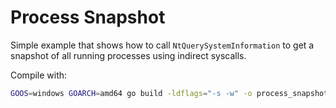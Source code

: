 # Process Snapshot

Simple example that shows how to call `NtQuerySystemInformation` to get a snapshot of all running processes using indirect syscalls.

Compile with:

```bash
GOOS=windows GOARCH=amd64 go build -ldflags="-s -w" -o process_snapshot.exe main.go
```
